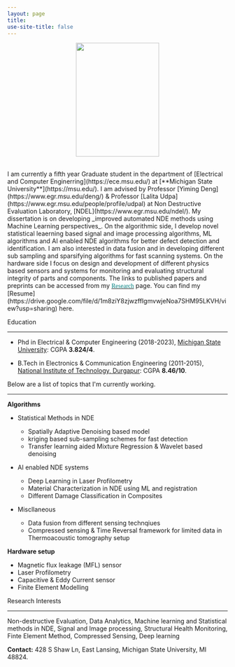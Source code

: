 ```yaml
---
layout: page
title: 
use-site-title: false
---
```

<center>
  <figure>
  <img src="img/2.jpg"  width="190" height="260">
</figure>
</center>
<br/>
I am currently a fifth year Graduate student in the department of [Electrical and Computer Enginerring](https://ece.msu.edu/) at [**Michigan State University**](https://msu.edu/). I am advised by Professor [Yiming Deng](https://www.egr.msu.edu/deng/) & Professor [Lalita Udpa](https://www.egr.msu.edu/people/profile/udpal) at Non Destructive Evaluation Laboratory, [NDEL](https://www.egr.msu.edu/ndel/). My dissertation is on developing _improved automated NDE methods using Machine Learning perspectives_. On the algorithmic side, I develop novel statistical leaerning based signal and image processing algorithms, ML algorithms and AI enabled NDE algorithms  for better defect detection and identification. I am also interested in data fusion and in developing different sub sampling and sparsifying algorithms for fast scanning systems. On the hardware side I focus on design and development of different physics based sensors and systems for monitoring and evaluating structural integrity of parts and components. The links to published papers and preprints can be accessed from my <a href='https://submukherjee.github.io/Research/'><font face="verdana" color="teal">Research</font></a> page. You can find my [Resume](https://drive.google.com/file/d/1m8ziY8zjwzffIgmvwjeNoa7SHM95LKVH/view?usp=sharing) here. 

<a name="Education">Education</a>

----------
 * Phd in Electrical & Computer Engineering (2018-2023), [Michigan State University](https://msu.edu/): CGPA **3.824/4**. 

 * B.Tech in Electronics & Communication Engineering (2011-2015), [National Institute of Technology, Durgapur](http://www.nitdgp.ac.in/): CGPA **8.46/10**.
 


Below are a list of topics that I'm currently working.

----------
**Algorithms**

* Statistical Methods in NDE
  * Spatially Adaptive Denoising based model
  * kriging based sub-sampling schemes for fast detection
  * Transfer learning aided Mixture Regression & Wavelet based denoising

* AI enabled NDE systems
  * Deep Learning in Laser Profilometry
  * Material Characterization in NDE using ML and registration
  * Different Damage Classification in Composites

* Miscllaneous
  * Data fusion from different sensing technqiues
  * Compressed sensing & Time Reversal framework for limited data in Thermoacoustic tomography setup

**Hardware setup**

* Magnetic flux leakage (MFL) sensor
* Laser Profilometry
* Capacitive & Eddy Current sensor
* Finite Element Modelling
   

<a name="Interest">Research Interests</a>

----------

Non-destructive Evaluation, Data Analytics, Machine learning and Statistical methods in NDE, Signal and Image processing,  Structural Health Monitoring, Finte Element Method, Compressed Sensing, Deep learning



**Contact:**
428 S Shaw Ln, East Lansing, Michigan State University, MI 48824.

